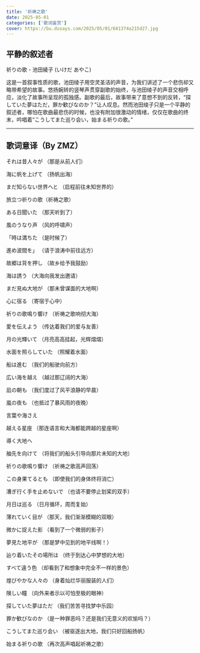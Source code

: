 ```yaml
---
title: '祈祷之歌'
date: 2025-05-01
categories: ['歌词鉴赏']
cover: https://bu.dusays.com/2025/05/01/681374a215d27.jpg
---
```


## 平静的叙述者

祈りの歌 - 池田綾子 (いけだ あやこ)

这是一首叙事性质的歌，池田绫子用空灵圣洁的声音，为我们讲述了一个悲伤却又略带希望的故事。悠扬婉转的竖琴声贯穿副歌的始终，与池田绫子的声音交相呼应，淡化了故事所呈现的孤独感。副歌的最后，故事带来了意想不到的反转，“探していた夢はただ，罪か歓びなのか？”让人叹息。然而池田绫子只是一个平静的叙述者，哪怕在歌曲最悲伤的时候，也没有附加很激动的情绪，仅仅在歌曲的终末，吟唱着“こうしてまた巡り会い，始まる祈りの歌。”

----

## 歌词意译（By ZMZ）

それは昔人々が  （那是从前人们）

海に帆を上げて    （扬帆出海）

まだ知らない世界へと （启程前往未知世界的） 

旅立つ祈りの歌（祈祷之歌）

ある日聞いた     （那天听到了）

風のうなり声     （风的呼啸声）

「時は満ちた      （是时候了）

進め波間を」       （请于浪涛中前往远方）

故郷は背を押し      （故乡给予我鼓励）

海は誘う                  （大海向我发出邀请）

まだ見ぬ大地が        （那未曾谋面的大地啊）

心に宿る                      （寄宿于心中）

祈りの歌鳴り響け        （祈祷之歌响彻大海）

愛を伝えよう                   （传达着我们的爱与友善）

月の光輝いて                     （月亮高高挂起，光辉熠熠）

水面を照らしていた            （照耀着水面）

船は進む                                  （我们的船驶向前方）

広い海を越え                           （越过那辽阔的大海）

凪の朝も                           （我们度过了风平浪静的早晨）

嵐の夜も                             （也抵过了暴风雨的夜晚）

言葉や海さえ                         

越える星座                            （那连语言和大海都能跨越的星座啊）

導く大地へ                             

舳先を向けて                         （将我们的船头引导向那片未知的大地）

祈りの歌鳴り響け                   （祈祷之歌高声回荡）

この身果てるとも                       （即使我们的身体终将消亡）

漕ぎ行く手を止めないで              （也请不要停止划桨的双手）

月日は巡る                                       （日月循环，周而复始）

薄れていく目が                                 （那天，我们渐渐模糊的双眼）

微かに捉えた影                         （看到了一个微弱的影子）

夢見た地平が                                （那是梦中见到的地平线啊！）

辿り着いたその場所は                   （终于到达心中梦想的大地）

すべて違う色                                      （却看到了和想象中完全不一样的景色）  

煌びやかな人々の                                  （身着灿烂华丽服装的人们）   

険しい瞳                                        （向外来者示以可怕至极的眼神）

探していた夢はただ                       （我们苦苦寻找梦中乐园）

罪か歓びなのか                                （是一种罪恶吗？还是我们无意义的欢愉吗？）

こうしてまた巡り会い                        （被驱逐出大地，我们只好回船扬帆）

始まる祈りの歌                                     （再次高声唱起祈祷之歌）



